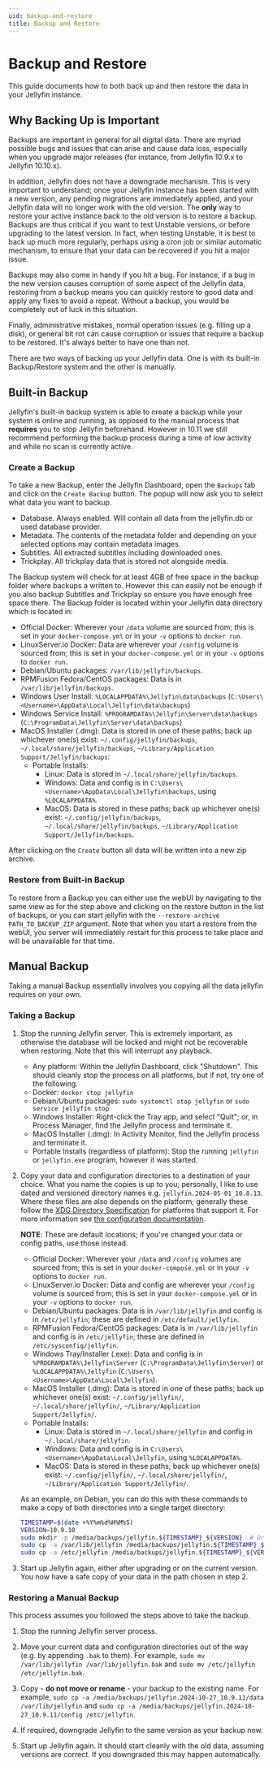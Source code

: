 ```yaml
---
uid: backup-and-restore
title: Backup and Restore
---
```


# Backup and Restore

This guide documents how to both back up and then restore the data in your Jellyfin instance.

## Why Backing Up is Important

Backups are important in general for all digital data. There are myriad possible bugs and issues that can arise and cause data loss, especially when you upgrade major releases (for instance, from Jellyfin 10.9.x to Jellyfin 10.10.x).

In addition, Jellyfin does not have a downgrade mechanism. This is very important to understand; once your Jellyfin instance has been started with a new version, any pending migrations are immediately applied, and your Jellyfin data will no longer work with the old version. The **only** way to restore your active instance back to the old version is to restore a backup. Backups are thus critical if you want to test Unstable versions, or before upgrading to the latest version. In fact, when testing Unstable, it is best to back up much more regularly, perhaps using a cron job or similar automatic mechanism, to ensure that your data can be recovered if you hit a major issue.

Backups may also come in handy if you hit a bug. For instance, if a bug in the new version causes corruption of some aspect of the Jellyfin data, restoring from a backup means you can quickly restore to good data and apply any fixes to avoid a repeat. Without a backup, you would be completely out of luck in this situation.

Finally, administrative mistakes, normal operation issues (e.g. filling up a disk), or general bit rot can cause corruption or issues that require a backup to be restored. It's always better to have one than not.

There are two ways of backing up your Jellyfin data. One is with its built-in Backup/Restore system and the other is manually.

## Built-in Backup

Jellyfin's built-in backup system is able to create a backup while your system is online and running, as opposed to the manual process that **requires** you to stop Jellyfin beforehand.
However in 10.11 we still recommend performing the backup process during a time of low activity and while no scan is currently active.

### Create a Backup

To take a new Backup, enter the Jellyfin Dashboard, open the `Backups` tab and click on the `Create Backup` button. The popup will now ask you to select what data you want to backup.

- Database. Always enabled. Will contain all data from the jellyfin.db or used database provider.
- Metadata. The contents of the metadata folder and depending on your selected options may contain metadata images.
- Subtitles. All extracted subtitles including downloaded ones.
- Trickplay. All trickplay data that is stored not alongside media.

The Backup system will check for at least 4GB of free space in the backup folder where backups a written to. However this can easily not be enough if you also backup Subtitles and Trickplay so ensure you have enough free space there.
The Backup folder is located within your Jellyfin data directory which is located in:

- Official Docker: Wherever your `/data` volume are sourced from; this is set in your `docker-compose.yml` or in your `-v` options to `docker run`.
- LinuxServer.io Docker: Data are wherever your `/config` volume is sourced from; this is set in your `docker-compose.yml` or in your `-v` options to `docker run`.
- Debian/Ubuntu packages: `/var/lib/jellyfin/backups`.
- RPMFusion Fedora/CentOS packages: Data is in `/var/lib/jellyfin/backups`.
- Windows User Install: `%LOCALAPPDATA%\Jellyfin\data\backups` (`C:\Users\<Username>\AppData\Local\Jellyfin\data\backups`)
- Windows Service Install: `%PROGRAMDATA%\Jellyfin\Server\data\backups` (`C:\ProgramData\Jellyfin\Server\data\backups`)
- MacOS Installer (.dmg): Data is stored in one of these paths; back up whichever one(s) exist: `~/.config/jellyfin/backups`, `~/.local/share/jellyfin/backups`, `~/Library/Application Support/Jellyfin/backups`:
  - Portable Installs:
    - Linux: Data is stored in `~/.local/share/jellyfin/backups`.
    - Windows: Data and config is in `C:\Users\<Username>\AppData\Local\Jellyfin\backups`, using `%LOCALAPPDATA%`.
    - MacOS: Data is stored in these paths; back up whichever one(s) exist: `~/.config/jellyfin/backups`, `~/.local/share/jellyfin/backups`, `~/Library/Application Support/Jellyfin/backups`.

After clicking on the `Create` button all data will be written into a new zip archive.

### Restore from Built-in Backup

To restore from a Backup you can either use the webUI by navigating to the same view as for the step above and clicking on the restore button in the list of backups, or you can start jellyfin with the `--restore-archive PATH_TO_BACKUP_ZIP` argument. Note that when you start a restore from the webUI, you server will immediately restart for this process to take place and will be unavailable for that time.

## Manual Backup

Taking a manual Backup essentially involves you copying all the data jellyfin requires on your own.

### Taking a Backup

1. Stop the running Jellyfin server. This is extremely important, as otherwise the database will be locked and might not be recoverable when restoring. Note that this will interrupt any playback.
   - Any platform: Within the Jellyfin Dashboard, click "Shutdown". This should cleanly stop the process on all platforms, but if not, try one of the following.
   - Docker: `docker stop jellyfin`
   - Debian/Ubuntu packages: `sudo systemctl stop jellyfin` or `sudo service jellyfin stop`
   - Windows Installer: Right-click the Tray app, and select "Quit"; or, in Process Manager, find the Jellyfin process and terminate it.
   - MacOS Installer (.dmg): In Activity Monitor, find the Jellyfin process and terminate it.
   - Portable Installs (regardless of platform): Stop the running `jellyfin` or `jellyfin.exe` program, however it was started.

2. Copy your data and configuration directories to a destination of your choice. What you name the copies is up to you; personally, I like to use dated and versioned directory names e.g. `jellyfin.2024-05-01_10.8.13`. Where these files are also depends on the platform; generally these follow the [XDG Directory Specification](https://specifications.freedesktop.org/basedir-spec/latest/) for platforms that support it. For more information see [the configuration documentation](/docs/general/administration/configuration/#server-paths).

   **NOTE**: These are default locations; if you've changed your data or config paths, use those instead.
   - Official Docker: Wherever your `/data` and `/config` volumes are sourced from; this is set in your `docker-compose.yml` or in your `-v` options to `docker run`.
   - LinuxServer.io Docker: Data and config are wherever your `/config` volume is sourced from; this is set in your `docker-compose.yml` or in your `-v` options to `docker run`.
   - Debian/Ubuntu packages: Data is in `/var/lib/jellyfin` and config is in `/etc/jellyfin`; these are defined in `/etc/default/jellyfin`.
   - RPMFusion Fedora/CentOS packages: Data is in `/var/lib/jellyfin` and config is in `/etc/jellyfin`; these are defined in `/etc/sysconfig/jellyfin`.
   - Windows Tray/Installer (.exe): Data and config is in `%PROGRAMDATA%\Jellyfin\Server` (`C:\ProgramData\Jellyfin\Server`) or `%LOCALAPPDATA%\Jellyfin` (`C:\Users\<Username>\AppData\Local\Jellyfin`).
   - MacOS Installer (.dmg): Data is stored in one of these paths; back up whichever one(s) exist: `~/.config/jellyfin/`, `~/.local/share/jellyfin/`, `~/Library/Application Support/Jellyfin/`.
   - Portable Installs:
     - Linux: Data is stored in `~/.local/share/jellyfin` and config in `~/.local/share/jellyfin`.
     - Windows: Data and config is in `C:\Users\<Username>\AppData\Local\Jellyfin`, using `%LOCALAPPDATA%`.
     - MacOS: Data is stored in these paths; back up whichever one(s) exist: `~/.config/jellyfin/`, `~/.local/share/jellyfin/`, `~/Library/Application Support/Jellyfin/`.

   As an example, on Debian, you can do this with these commands to make a copy of both directories into a single target directory:

   ```bash
   TIMESTAMP=$(date +%Y%m%d%H%M%S)
   VERSION=10.9.10
   sudo mkdir -p /media/backups/jellyfin.${TIMESTAMP}_${VERSION}  # Or change the path wherever in your system makes sense to you
   sudo cp -a /var/lib/jellyfin /media/backups/jellyfin.${TIMESTAMP}_${VERSION}/data
   sudo cp -a /etc/jellyfin /media/backups/jellyfin.${TIMESTAMP}_${VERSION}/config
   ```

3. Start up Jellyfin again, either after upgrading or on the current version. You now have a safe copy of your data in the path chosen in step 2.

### Restoring a Manual Backup

This process assumes you followed the steps above to take the backup.

1. Stop the running Jellyfin server process.

2. Move your current data and configuration directories out of the way (e.g. by appending `.bak` to them). For example, `sudo mv /var/lib/jellyfin /var/lib/jellyfin.bak` and `sudo mv /etc/jellyfin /etc/jellyfin.bak`.

3. Copy - **do not move or rename** - your backup to the existing name. For example, `sudo cp -a /media/backups/jellyfin.2024-10-27_10.9.11/data /var/lib/jellyfin` and `sudo cp -a /media/backups/jellyfin.2024-10-27_10.9.11/config /etc/jellyfin`.

4. If required, downgrade Jellyfin to the same version as your backup now.

5. Start up Jellyfin again. It should start cleanly with the old data, assuming versions are correct. If you downgraded this may happen automatically.

